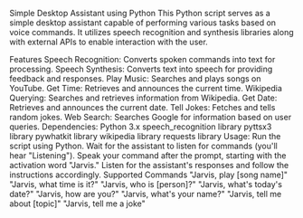 Simple Desktop Assistant using Python
This Python script serves as a simple desktop assistant capable of performing various tasks based on voice commands. It utilizes speech recognition and synthesis libraries along with external APIs to enable interaction with the user.

Features
Speech Recognition: Converts spoken commands into text for processing.
Speech Synthesis: Converts text into speech for providing feedback and responses.
Play Music: Searches and plays songs on YouTube.
Get Time: Retrieves and announces the current time.
Wikipedia Querying: Searches and retrieves information from Wikipedia.
Get Date: Retrieves and announces the current date.
Tell Jokes: Fetches and tells random jokes.
Web Search: Searches Google for information based on user queries.
Dependencies:
Python 3.x
speech_recognition library
pyttsx3 library
pywhatkit library
wikipedia library
requests library
Usage:
Run the script using Python.
Wait for the assistant to listen for commands (you'll hear "Listening").
Speak your command after the prompt, starting with the activation word "Jarvis."
Listen for the assistant's responses and follow the instructions accordingly.
Supported Commands
"Jarvis, play [song name]"
"Jarvis, what time is it?"
"Jarvis, who is [person]?"
"Jarvis, what's today's date?"
"Jarvis, how are you?"
"Jarvis, what's your name?"
"Jarvis, tell me about [topic]"
"Jarvis, tell me a joke"
